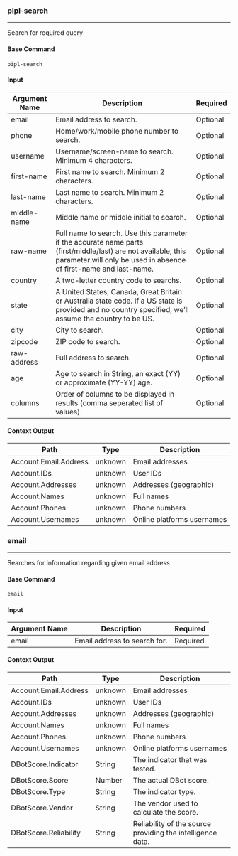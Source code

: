 
### pipl-search

***
Search for required query

#### Base Command

`pipl-search`

#### Input

| **Argument Name** | **Description** | **Required** |
| --- | --- | --- |
| email | Email address to search. | Optional | 
| phone | Home/work/mobile phone number to search. | Optional | 
| username | Username/screen-name to search. Minimum 4 characters. | Optional | 
| first-name | First name to search. Minimum 2 characters. | Optional | 
| last-name | Last name to search. Minimum 2 characters. | Optional | 
| middle-name | Middle name or middle initial to search. | Optional | 
| raw-name | Full name to search. Use this parameter if the accurate name parts (first/middle/last) are not available, this parameter will only be used in absence of first-name and last-name. | Optional | 
| country | A two-letter country code to searchs. | Optional | 
| state | A United States, Canada, Great Britain or Australia state code. If a US state is provided and no country specified, we’ll assume the country to be US. | Optional | 
| city | City to search. | Optional | 
| zipcode | ZIP code to search. | Optional | 
| raw-address | Full address to search. | Optional | 
| age | Age to search in String, an exact (YY) or approximate (YY-YY) age. | Optional | 
| columns | Order of columns to be displayed in results (comma seperated list of values). | Optional | 

#### Context Output

| **Path** | **Type** | **Description** |
| --- | --- | --- |
| Account.Email.Address | unknown | Email addresses | 
| Account.IDs | unknown | User IDs | 
| Account.Addresses | unknown | Addresses \(geographic\) | 
| Account.Names | unknown | Full names | 
| Account.Phones | unknown | Phone numbers | 
| Account.Usernames | unknown | Online platforms usernames | 

### email

***
Searches for information regarding given email address

#### Base Command

`email`

#### Input

| **Argument Name** | **Description** | **Required** |
| --- | --- | --- |
| email | Email address to search for. | Required | 

#### Context Output

| **Path** | **Type** | **Description** |
| --- | --- | --- |
| Account.Email.Address | unknown | Email addresses | 
| Account.IDs | unknown | User IDs | 
| Account.Addresses | unknown | Addresses \(geographic\) | 
| Account.Names | unknown | Full names | 
| Account.Phones | unknown | Phone numbers | 
| Account.Usernames | unknown | Online platforms usernames | 
| DBotScore.Indicator | String | The indicator that was tested. | 
| DBotScore.Score | Number | The actual DBot score. | 
| DBotScore.Type | String | The indicator type. | 
| DBotScore.Vendor | String | The vendor used to calculate the score. | 
| DBotScore.Reliability | String | Reliability of the source providing the intelligence data. | 
